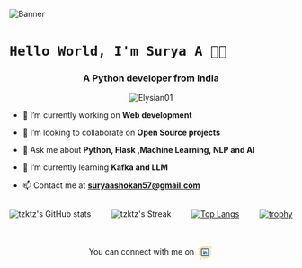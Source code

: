 


![Banner](https://res.cloudinary.com/superfolio/image/upload/v1620689979/68747470733a2f2f692e70696e696d672e636f6d2f6f726967696e616c732f63362f33332f63322f63363333633230656465383266306530636564376435373064626533613166332e676966_yjuh2s.gif)
   # `Hello World, I'm Surya A 👋🏽`
<h3 align="center">A Python developer from India</h3>
<p align="center"> <img src="https://komarev.com/ghpvc/?username=Elysian01" alt="Elysian01" /> </p>

- 🔭 I’m currently working on **Web development**

- 👯 I’m looking to collaborate on **Open Source projects**

- 💬 Ask me about **Python, Flask ,Machine Learning, NLP and AI**

- 🌱 I’m currently learning **Kafka and LLM**

- 📫 Contact me at **suryaashokan57@gmail.com**

<!--- ⚡ Fun fact ****-->
<div align="center" style="display:flex;justify-content:space-between;align:center;"> 

![tzktz's GitHub stats](https://github-readme-stats.vercel.app/api?username=tzktz&show_icons=true&theme=tokyonight&rank_icon=github)

![tzktz's Streak](https://github-readme-streak-stats.herokuapp.com/?user=tzktz&theme=vue-dark&hide_border=true)

[![Top Langs](https://github-readme-stats.vercel.app/api/top-langs/?username=anuraghazra&layout=pie&theme=tokyonight)](https://github.com/tzktz/github-readme-stats)



[![trophy](https://github-profile-trophy.vercel.app/?username=ryo-ma&theme=onedark)](https://github.com/ryo-ma/github-profile-trophy)

</div>

<br>


<p align="center"> 
  You can connect with me on  <a href="https://www.linkedin.com/in/surya-a-a119261aa/" target="blank"><img align="center" src="https://github.com/tzktz/tzktz/blob/main/icons8-linkedin-50.png" alt="linkedIn" height="30" width="30" /></a>
  <!-- <a href="https://www.behance.net/abhishekgupta23" target="blank"><img align="center" src="https://cdn.jsdelivr.net/npm/simple-icons@3.0.1/icons/behance.svg" alt="Elysian01" height="20" width="20" /></a>
   <a href="https://dribbble.com/Elysian01" target="blank"><img align="center" src="https://cdn.jsdelivr.net/npm/simple-icons@3.0.1/icons/dribbble.svg" alt="Elysian01" height="20" width="20" /></a> -->  
</p>
